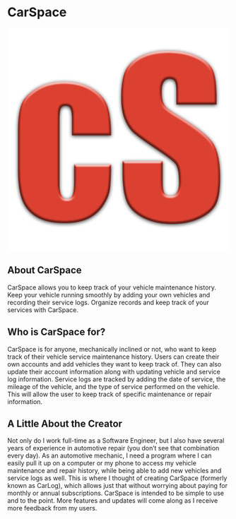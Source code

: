 # CarSpace

![Alt Text](client/src/images/carSpaceLogo.png)

## About CarSpace
CarSpace allows you to keep track of your vehicle maintenance history. Keep your vehicle running smoothly by adding your own vehicles and recording their service logs. Organize records and keep track of your services with CarSpace.

## Who is CarSpace for?
CarSpace is for anyone, mechanically inclined or not, who want to keep track of their vehicle service maintenance history. Users can create their own accounts and add vehicles they want to keep track of. They can also update their account information along with updating vehicle and service log information. Service logs are tracked by adding the date of service, the mileage of the vehicle, and the type of service performed on the vehicle. This will allow the user to keep track of specific maintenance or repair information.

## A Little About the Creator
Not only do I work full-time as a Software Engineer, but I also have several years of experience in automotive repair (you don’t see that combination every day). As an automotive mechanic, I need a program where I can easily pull it up on a computer or my phone to access my vehicle maintenance and repair history, while being able to add new vehicles and service logs as well.
This is where I thought of creating CarSpace (formerly known as CarLog), which allows just that without worrying about paying for monthly or annual subscriptions. CarSpace is intended to be simple to use and to the point. More features and updates will come along as I receive more feedback from my users.
